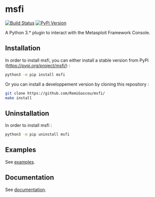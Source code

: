 # msfi

[![Build Status](https://travis-ci.com/RemiGascou/msfi.svg?token=cdEoqka7zMweQxUNgMTT&branch=master)](https://travis-ci.com/RemiGascou/msfi)
[![PyPi Version](https://badge.fury.io/py/msfi.svg)](https://badge.fury.io/py/msfi.svg)

A Python 3.* plugin to interact with the Metasploit Framework Console.

## Installation

In order to install msfi, you can either install a stable version from PyPi (https://pypi.org/project/msfi/) :

```bash
python3 -m pip install msfi
```

Or you can install a developpement version by cloning this repository :

```bash
git clone https://github.com/RemiGascou/msfi/
make install
```

## Uninstallation

In order to install msfi :

```bash
python3 -m pip uninstall msfi
```

## Examples

See [examples](./examples/EXAMPLES.md).

## Documentation

See [documentation](./docs/DOCS.md).
